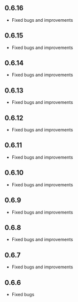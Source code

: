 ## 0.6.16
- Fixed bugs and improvements

## 0.6.15
- Fixed bugs and improvements

## 0.6.14
- Fixed bugs and improvements

## 0.6.13
- Fixed bugs and improvements

## 0.6.12
- Fixed bugs and improvements

## 0.6.11
- Fixed bugs and improvements

## 0.6.10
- Fixed bugs and improvements

## 0.6.9
- Fixed bugs and improvements

## 0.6.8
- Fixed bugs and improvements

## 0.6.7
- Fixed bugs and improvements

## 0.6.6
- Fixed bugs
